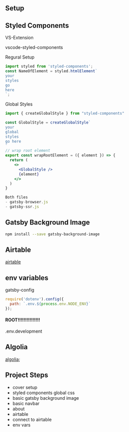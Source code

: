 ## Setup

## Styled Components

VS-Extension

vscode-styled-components

Regural Setup

```jsx
import styled from 'styled-components';
const NameOfElement = styled.htmlElement`
your
styles
go
here
`;
```

Global Styles

```jsx
import { createGlobalStyle } from "styled-components"

const GlobalStyle = createGlobalStyle`
your
global
styles
go here
`
// wrap root element
export const wrapRootElement = ({ element }) => {
  return (
    <>
      <GlobalStyle />
      {element}
    </>
  )
}

Both files
- gatsby-browser.js
- gatsby-ssr.js

```

## Gatsby Background Image

```bash
npm install --save gatsby-background-image

```

## Airtable

[airtable](https://airtable.com/invite/r/h4p0v9Vg)

## env variables

gatsby-config

```js
require('dotenv').config({
  path: `.env.${process.env.NODE_ENV}`
});
```

#### ROOT!!!!!!!!!!!!!!!

.env.development

## Algolia

[algolia](https://www.algolia.com/);

## Project Steps

- cover setup
- styled components global css
- basic gatsby background image
- basic navbar
- about
- airtable
- connect to airtable
- env vars
